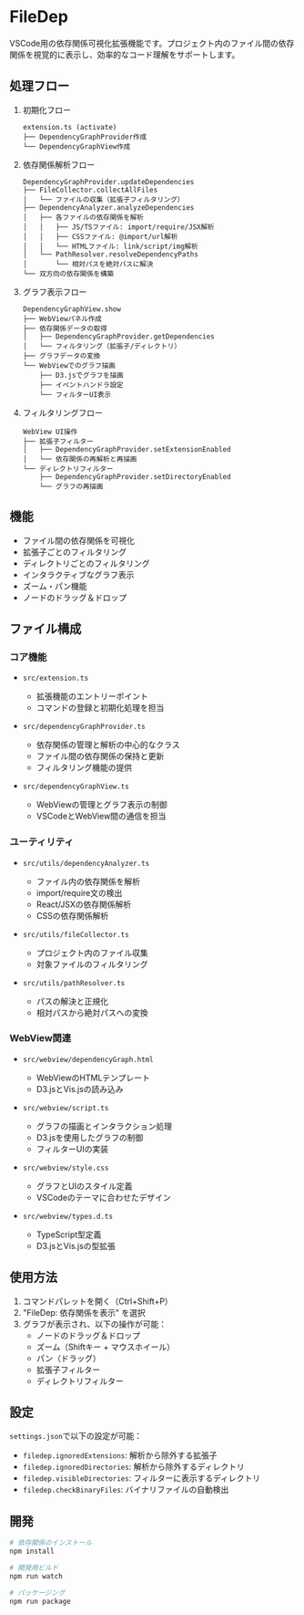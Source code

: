 # FileDep

VSCode用の依存関係可視化拡張機能です。プロジェクト内のファイル間の依存関係を視覚的に表示し、効率的なコード理解をサポートします。

## 処理フロー

1. 初期化フロー
   ```
   extension.ts (activate)
   ├── DependencyGraphProvider作成
   └── DependencyGraphView作成
   ```

2. 依存関係解析フロー
   ```
   DependencyGraphProvider.updateDependencies
   ├── FileCollector.collectAllFiles
   │   └── ファイルの収集（拡張子フィルタリング）
   ├── DependencyAnalyzer.analyzeDependencies
   │   ├── 各ファイルの依存関係を解析
   │   │   ├── JS/TSファイル: import/require/JSX解析
   │   │   ├── CSSファイル: @import/url解析
   │   │   └── HTMLファイル: link/script/img解析
   │   └── PathResolver.resolveDependencyPaths
   │       └── 相対パスを絶対パスに解決
   └── 双方向の依存関係を構築
   ```

3. グラフ表示フロー
   ```
   DependencyGraphView.show
   ├── WebViewパネル作成
   ├── 依存関係データの取得
   │   ├── DependencyGraphProvider.getDependencies
   │   └── フィルタリング（拡張子/ディレクトリ）
   ├── グラフデータの変換
   └── WebViewでのグラフ描画
       ├── D3.jsでグラフを描画
       ├── イベントハンドラ設定
       └── フィルターUI表示
   ```

4. フィルタリングフロー
   ```
   WebView UI操作
   ├── 拡張子フィルター
   │   ├── DependencyGraphProvider.setExtensionEnabled
   │   └── 依存関係の再解析と再描画
   └── ディレクトリフィルター
       ├── DependencyGraphProvider.setDirectoryEnabled
       └── グラフの再描画
   ```

## 機能

- ファイル間の依存関係を可視化
- 拡張子ごとのフィルタリング
- ディレクトリごとのフィルタリング
- インタラクティブなグラフ表示
- ズーム・パン機能
- ノードのドラッグ＆ドロップ

## ファイル構成

### コア機能

- `src/extension.ts`
  - 拡張機能のエントリーポイント
  - コマンドの登録と初期化処理を担当

- `src/dependencyGraphProvider.ts`
  - 依存関係の管理と解析の中心的なクラス
  - ファイル間の依存関係の保持と更新
  - フィルタリング機能の提供

- `src/dependencyGraphView.ts`
  - WebViewの管理とグラフ表示の制御
  - VSCodeとWebView間の通信を担当

### ユーティリティ

- `src/utils/dependencyAnalyzer.ts`
  - ファイル内の依存関係を解析
  - import/require文の検出
  - React/JSXの依存関係解析
  - CSSの依存関係解析

- `src/utils/fileCollector.ts`
  - プロジェクト内のファイル収集
  - 対象ファイルのフィルタリング

- `src/utils/pathResolver.ts`
  - パスの解決と正規化
  - 相対パスから絶対パスへの変換

### WebView関連

- `src/webview/dependencyGraph.html`
  - WebViewのHTMLテンプレート
  - D3.jsとVis.jsの読み込み

- `src/webview/script.ts`
  - グラフの描画とインタラクション処理
  - D3.jsを使用したグラフの制御
  - フィルターUIの実装

- `src/webview/style.css`
  - グラフとUIのスタイル定義
  - VSCodeのテーマに合わせたデザイン

- `src/webview/types.d.ts`
  - TypeScript型定義
  - D3.jsとVis.jsの型拡張

## 使用方法

1. コマンドパレットを開く（Ctrl+Shift+P）
2. "FileDep: 依存関係を表示" を選択
3. グラフが表示され、以下の操作が可能：
   - ノードのドラッグ＆ドロップ
   - ズーム（Shiftキー + マウスホイール）
   - パン（ドラッグ）
   - 拡張子フィルター
   - ディレクトリフィルター

## 設定

`settings.json`で以下の設定が可能：

- `filedep.ignoredExtensions`: 解析から除外する拡張子
- `filedep.ignoredDirectories`: 解析から除外するディレクトリ
- `filedep.visibleDirectories`: フィルターに表示するディレクトリ
- `filedep.checkBinaryFiles`: バイナリファイルの自動検出

## 開発

```bash
# 依存関係のインストール
npm install

# 開発用ビルド
npm run watch

# パッケージング
npm run package
```